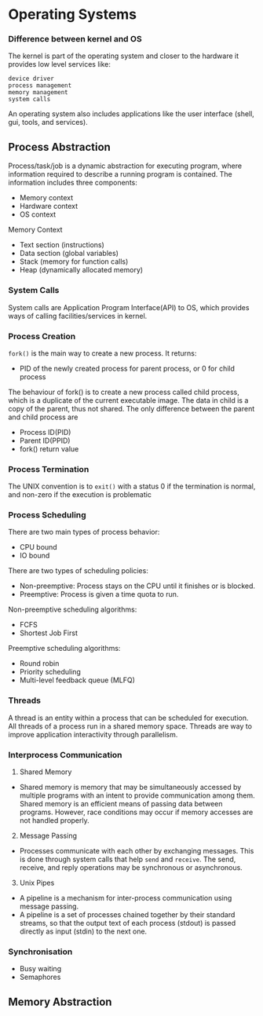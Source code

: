 # Operating Systems

### Difference between kernel and OS

The kernel is part of the operating system and closer to the hardware it provides low level services like:

    device driver
    process management
    memory management
    system calls

An operating system also includes applications like the user interface (shell, gui, tools, and services).

## Process Abstraction

Process/task/job is a dynamic abstraction for executing program, where information required to describe a running program is contained. The information includes three components:
  - Memory context
  - Hardware context
  - OS context

Memory Context
- Text section (instructions)
- Data section (global variables)
- Stack (memory for function calls)
- Heap (dynamically allocated memory)

### System Calls

System calls are Application Program Interface(API) to OS, which provides ways of calling facilities/services in kernel.

### Process Creation

`fork()` is the main way to create a new process. It returns:
- PID of the newly created process for parent process, or 0 for child process

The behaviour of fork() is to create a new process called child process, which is a duplicate of the current executable image. The data in child is a copy of the parent, thus not shared. The only difference between the parent and child process are 
- Process ID(PID)
- Parent ID(PPID)
- fork() return value

### Process Termination

The UNIX convention is to `exit()` with a status 0 if the termination is normal, and non-zero if the execution is problematic

### Process Scheduling

There are two main types of process behavior:
- CPU bound
- IO bound

There are two types of scheduling policies:
- Non-preemptive: Process stays on the CPU until it finishes or is blocked.
- Preemptive: Process is given a time quota to run.

Non-preemptive scheduling algorithms:
- FCFS
- Shortest Job First

Preemptive scheduling algorithms:
- Round robin
- Priority scheduling
- Multi-level feedback queue (MLFQ)

### Threads 

A thread is an entity within a process that can be scheduled for execution. All threads of a process run in a shared memory space. Threads are way to improve application interactivity through parallelism. 

### Interprocess Communication

1. Shared Memory 
  - Shared memory is memory that may be simultaneously accessed by multiple programs with an intent to provide communication among them. Shared memory is an efficient means of passing data between programs. However, race conditions may occur if memory accesses are not handled properly. 

2. Message Passing
  - Processes communicate with each other by exchanging messages. This is done through system calls that help `send` and `receive`.  The send, receive, and reply operations may be synchronous or asynchronous. 

3. Unix Pipes
  - A pipeline is a mechanism for inter-process communication using message passing. 
  - A pipeline is a set of processes chained together by their standard streams, so that the output text of each process (stdout) is passed directly as input (stdin) to the next one. 

### Synchronisation 

- Busy waiting
- Semaphores

## Memory Abstraction
